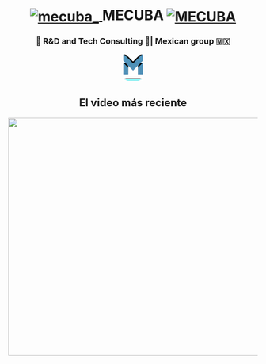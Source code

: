 
<div>
  <h1 align="center"><a href="https://www.instagram.com/mecuba_/?hl=es" target="blank"><img align="center" src="https://raw.githubusercontent.com/rahuldkjain/github-profile-readme-generator/master/src/images/icons/Social/instagram.svg" alt="mecuba_" height="30" width="40"> </a> MECUBA <a href="" target="blank"><img align="center" src="https://raw.githubusercontent.com/rahuldkjain/github-profile-readme-generator/master/src/images/icons/Social/youtube.svg" alt="MECUBA" height="30" width="40"><a/> </h1>
</div>

<h3 align="center"> 🤖 R&D and Tech Consulting 🤖</a>| Mexican group 🇲🇽 </h3>
  
<p align="center">
  <a title="Mecuba" href="https://www.youtube.com/c/MECUBA"><img src="https://raw.githubusercontent.com/Ajelandro19/Ajelandro19/main/M.png" alt="Mecuba" width="8%" /></a>
<p>

 <h2 align="center">El video más reciente <br></h2>
  

<p align="center">
  <a href="https://www.youtube.com/watch?v=KvV8oLDAyog"><img width="854" height="480" src="https://img.youtube.com/vi/KvV8oLDAyog/0.jpg"></a>
</p>
